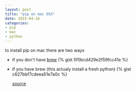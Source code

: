 ```yaml
---
layout: post
title: "pip on mac OSX"
date: 2015-04-26
categories:
- pip
- mac
- python
---
```


to install pip on mac there are two ways
* if you don't have [brew](http://blog.uelei.com/how-to-install-homebrew-on-mac-osx/)
  {% gist 5f0bcd429e2f59fcc41e %}

* if you have brew (this actualy install a fresh python)
  {% gist  c627bbf7cdeea51e7a0c %}

  [source](http://stackoverflow.com/questions/17271319/installing-pip-on-mac-os-x)
